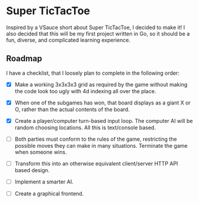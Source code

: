 # Super TicTacToe

Inspired by a VSauce short about Super TicTacToe, I decided to make it!
I also decided that this will be my first project written in Go, so it
should be a fun, diverse, and complicated learning experience.

## Roadmap

I have a checklist, that I loosely plan to complete in the following order:

- [x] Make a working 3x3x3x3 grid as required by the game without making
the code look too ugly with 4d indexing all over the place.

- [x] When one of the subgames has won, that board displays as a giant X or O,
rather than the actual contents of the board.

- [x] Create a player/computer turn-based input loop. The computer AI will be 
random choosing locations. All this is text/console based.

- [ ] Both parties must conform to the rules of the game, restricting the possible
moves they can make in many situations. Terminate the game when someone wins. 

- [ ] Transform this into an otherwise equivalent client/server HTTP API based design.

- [ ] Implement a smarter AI.

- [ ] Create a graphical frontend.
